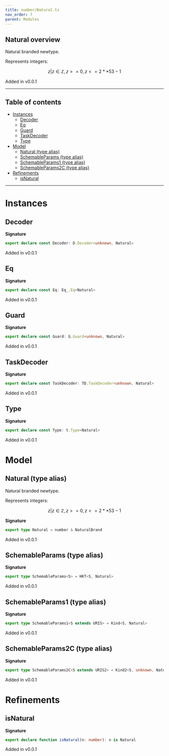 ```yaml
---
title: number/Natural.ts
nav_order: 7
parent: Modules
---
```


## Natural overview

Natural branded newtype.

Represents integers:

```math
 { z | z ∈ ℤ, z >= 0, z <= 2 ** 53 - 1 }
```

Added in v0.0.1

---

<h2 class="text-delta">Table of contents</h2>

- [Instances](#instances)
  - [Decoder](#decoder)
  - [Eq](#eq)
  - [Guard](#guard)
  - [TaskDecoder](#taskdecoder)
  - [Type](#type)
- [Model](#model)
  - [Natural (type alias)](#natural-type-alias)
  - [SchemableParams (type alias)](#schemableparams-type-alias)
  - [SchemableParams1 (type alias)](#schemableparams1-type-alias)
  - [SchemableParams2C (type alias)](#schemableparams2c-type-alias)
- [Refinements](#refinements)
  - [isNatural](#isnatural)

---

# Instances

## Decoder

**Signature**

```ts
export declare const Decoder: D.Decoder<unknown, Natural>
```

Added in v0.0.1

## Eq

**Signature**

```ts
export declare const Eq: Eq_.Eq<Natural>
```

Added in v0.0.1

## Guard

**Signature**

```ts
export declare const Guard: G.Guard<unknown, Natural>
```

Added in v0.0.1

## TaskDecoder

**Signature**

```ts
export declare const TaskDecoder: TD.TaskDecoder<unknown, Natural>
```

Added in v0.0.1

## Type

**Signature**

```ts
export declare const Type: t.Type<Natural>
```

Added in v0.0.1

# Model

## Natural (type alias)

Natural branded newtype.

Represents integers:

```math
 { z | z ∈ ℤ, z >= 0, z <= 2 ** 53 - 1 }
```

**Signature**

```ts
export type Natural = number & NaturalBrand
```

Added in v0.0.1

## SchemableParams (type alias)

**Signature**

```ts
export type SchemableParams<S> = HKT<S, Natural>
```

Added in v0.0.1

## SchemableParams1 (type alias)

**Signature**

```ts
export type SchemableParams1<S extends URIS> = Kind<S, Natural>
```

Added in v0.0.1

## SchemableParams2C (type alias)

**Signature**

```ts
export type SchemableParams2C<S extends URIS2> = Kind2<S, unknown, Natural>
```

Added in v0.0.1

# Refinements

## isNatural

**Signature**

```ts
export declare function isNatural(n: number): n is Natural
```

Added in v0.0.1
